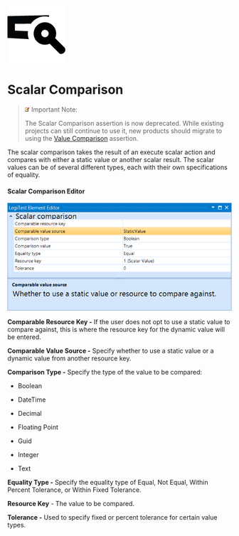 ﻿![](images/ScalarComparison.png)

# Scalar Comparison



> ![](images/_ImportNoteIcon.png) Important Note:
> 
> The Scalar Comparison assertion is now deprecated. While existing projects can still continue to use it, new products should migrate to using the [Value Comparison](ValueComparison.md) assertion.




The scalar comparison takes the result of an execute scalar action and compares with either a static value or another scalar result. The scalar values can be of several different types, each with their own specifications of equality.



#### Scalar Comparison Editor

![](images/ScalarComparisonEditor.png)





**Comparable Resource Key -** If the user does not opt to use a static value to compare against, this is where the resource key for the dynamic value will be entered.



**Comparable Value Source -** Specify whether to use a static value or a dynamic value from another resource key.



**Comparison Type -** Specify the type of the value to be compared:



- Boolean

- DateTime

- Decimal

- Floating Point

- Guid

- Integer

- Text



**Equality Type -** Specify the equality type of Equal, Not Equal, Within Percent Tolerance, or Within Fixed Tolerance.



**Resource Key** - The value to be compared.



**Tolerance -** Used to specify fixed or percent tolerance for certain value types.